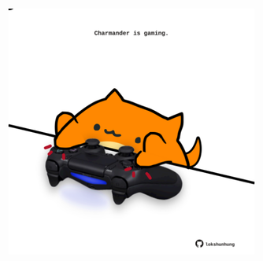 <!-- built at 29/01/2025, 06:00:37 UTC -->
<p align="center">
  <img width="500" height="500" src="./ReadmeImage.svg">
</p>
